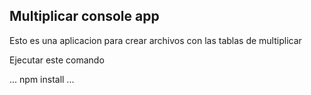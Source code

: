 ## Multiplicar console app

Esto es una aplicacion para crear archivos con las tablas de multiplicar

Ejecutar este comando

...
npm install
...
